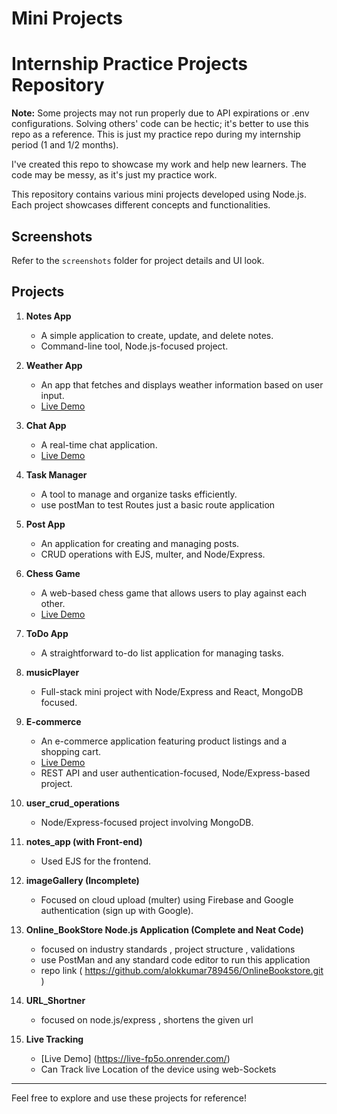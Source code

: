 # Mini Projects

# Internship Practice Projects Repository

**Note:** Some projects may not run properly due to API expirations or .env configurations. Solving others' code can be hectic; it's better to use this repo as a reference. This is just my practice repo during my internship period (1 and 1/2 months).

I've created this repo to showcase my work and help new learners. The code may be messy, as it's just my practice work.

This repository contains various mini projects developed using Node.js. Each project showcases different concepts and functionalities.

## Screenshots

Refer to the `screenshots` folder for project details and UI look.

## Projects

1. **Notes App**

   - A simple application to create, update, and delete notes.
   - Command-line tool, Node.js-focused project.

2. **Weather App**

   - An app that fetches and displays weather information based on user input.
   - [Live Demo](https://weather-app-bj37.onrender.com)

3. **Chat App**

   - A real-time chat application.
   - [Live Demo](https://chatapp-sx3p.onrender.com/)

4. **Task Manager**

   - A tool to manage and organize tasks efficiently.
   - use postMan to test Routes just a basic route application

5. **Post App**

   - An application for creating and managing posts.
   - CRUD operations with EJS, multer, and Node/Express.

6. **Chess Game**

   - A web-based chess game that allows users to play against each other.
   - [Live Demo](https://chess-app-io6p.onrender.com)

7. **ToDo App**

   - A straightforward to-do list application for managing tasks.

8. **musicPlayer**

   - Full-stack mini project with Node/Express and React, MongoDB focused.

9. **E-commerce**

   - An e-commerce application featuring product listings and a shopping cart.
   - [Live Demo](https://ecommerce-dc0o.onrender.com/)
   - REST API and user authentication-focused, Node/Express-based project.

10. **user_crud_operations**

    - Node/Express-focused project involving MongoDB.

11. **notes_app (with Front-end)**

    - Used EJS for the frontend.

12. **imageGallery (Incomplete)**

    - Focused on cloud upload (multer) using Firebase and Google authentication (sign up with Google).

13. **Online_BookStore Node.js Application (Complete and Neat Code)**

    - focused on industry standards , project structure , validations
    - use PostMan and any standard code editor to run this application
    - repo link ( https://github.com/alokkumar789456/OnlineBookstore.git )

14. **URL_Shortner**
    - focused on node.js/express , shortens the given url

15. **Live Tracking**
    - [Live Demo] (https://live-fp5o.onrender.com/)
    - Can Track live Location of the device using web-Sockets

---

Feel free to explore and use these projects for reference!
